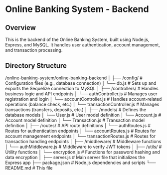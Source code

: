 # Online Banking System - Backend

## Overview
This is the backend of the Online Banking System, built using Node.js, Express, and MySQL. It handles user authentication, account management, and transaction processing.

## Directory Structure
/online-banking-system/online-banking-backend
│
├── /config/                 # Configuration files (e.g., database connection)
│   └── db.js                # Sets up and exports the Sequelize connection to MySQL
│
├── /controllers/            # Handles business logic and API endpoints
│   └── authController.js    # Manages user registration and login
│   └── accountController.js # Handles account-related operations (balance check, etc.)
│   └── transactionController.js # Manages transactions (transfers, deposits, etc.)
│
├── /models/                 # Defines the database models
│   └── User.js              # User model definition
│   └── Account.js           # Account model definition
│   └── Transaction.js       # Transaction model definition
│
├── /routes/                 # API route definitions
│   └── authRoutes.js        # Routes for authentication endpoints
│   └── accountRoutes.js     # Routes for account management endpoints
│   └── transactionRoutes.js # Routes for transaction handling endpoints
│
├── /middleware/             # Middleware functions
│   └── authMiddleware.js    # Middleware to verify JWT tokens
│
├── /utils/                  # Utility functions
│   └── encryption.js        # Functions for password hashing and data encryption
│
├── server.js                # Main server file that initializes the Express app
├── package.json             # Node.js dependencies and scripts
└── README.md                # This file
